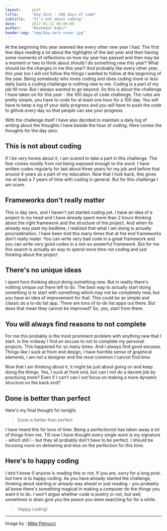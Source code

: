 ```yaml
---
layout:     post
title:      "Day Zero : 100 days of code"
subtitle:   "It's not about coding"
date:       2017-01-12 00:00:00
author:     "Rashedul Kabir"
header-img: "img/day-zero-cover.jpg"
---
```


<p>At the beginning this year seemed like every other new year I had. The first few days reading a lot about the highlights of the last year and then having some moments of reflections on how my year has passed and then may be a moment or two to think about should I do something new this year? What should be the changes in me this year? And probably like every other year, this year too I will not follow the things I wanted to follow at the beginning of the year. Being somebody who loves coding and does coding more or less daily basis a coding challenge is nothing new to me. Coding is a part of my job till now. But I always wanted to go beyond. So this is about the challenge I have taken on for this year - the 100 days of code challenge. The rules are pretty simple, you have to code for at least one hour for a 100 day. You will have to keep a log of your daily progress and you will have to push the code to github every day so that people can see your progress.</p>

<p>With the challenge itself I have also decided to maintain a daily log of writing about the thoughts I have beside the hour of coding. Here comes the thoughts for the day zero.</p>

<h2 class="section-heading">This is not about coding</h2>
<p>If I be very hones about it, I am scared to take a part in this challenge. The fear comes mostly from not being exposed enough to the word. I have written codes regularly for last about three years for my job and before that around 4 years as a part of my education. Now that I look back, this gives me at least a 7 years of time with coding in general. But for this challenge I am scare.</p>

<h2 class="section-heading">Frameworks don't really matter</h2>
<p>This is day zero, and I haven't yet started coding yet. I have an idea of a project in my head and I have already spent more than 2 hours thinking about the right framework and the structure of the project. And when its already way past my bedtime, I realized that what I am doing is actually procrastination. I have been told this many times that at the end frameworks don't really mater. You can write very bad code in a great framework and you can write very good codes in a not-so-powerful framework. But for me this search is actually an way to spend more time not coding and just thinking about the project</p>

<h2 class="section-heading">There's no unique ideas</h2>
<p>I spent hors thinking about doing something new. But in reality there's nothing unique out there left to do. The best way to actually start doing something is to start with something which may not be completely new, but you have an idea of improvement for that. This could be as simple and classic as a to-do list app. There are tons of to-do list apps out there. But does that mean they cannot be improved? So, yes, start from there.</p>

<h2 class="section-heading">You will always find reasons to not complete</h2>
<p>For me this probably is the most prominent problem with anything new that I start. In the midway I find an excuse to not to complete my personal projects. This happened for so many times. And I always find good excuses. Things like I suck at front end design, I have horrible sense of graphical elements, I am not a designer and the most common I cannot find time.</p>
<p>Now that I am thinking about it, it might be just about going on and keep doing the things. Yes, I suck at front end, but can I not do a decent job by practicing more? Even if I can't can I not focus on making a more dynamic structure on the back end?</p>

<h2 class="section-heading">Done is better than perfect</h2>
<p>Here's my final thought for tonight.</p>
<blockquote>Done is better than perfect</blockquote>
<p>I have heard this for tons of time. Being a perfectionist has taken away a lot of things from me. Till now I have thought every single work is my signature - which still i - but they all probably don't have to be perfect. I should be focusing more on delivering and less on the perfection for this time.</p>

<h2 class="section-heading">Here's to happy coding</h2>
<p>I don't know if anyone is reading this or not. If you are, sorry for a long post. but here is to happy coding. As you have already started the challenge, thinking about starting or already way ahead or just reading - you probably all know there's something magical in making a computer do the things you want it to do. I won't argue whether code is poetry or not, but well, sometimes is does give you the peace you were searching for for a while.</p>
<blockquote>Happy coding!</blockquote>


---
Image by : <a href="https://unsplash.com/search/paint?photo=f6Xv0xs9JWg">Mike Petrucci</a>